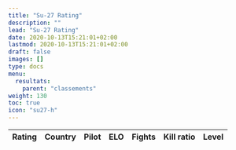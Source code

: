 ```yaml
---
title: "Su-27 Rating"
description: ""
lead: "Su-27 Rating"
date: 2020-10-13T15:21:01+02:00
lastmod: 2020-10-13T15:21:01+02:00
draft: false
images: []
type: docs
menu:
  resultats:
    parent: "classements"
weight: 130
toc: true
icon: "su27-h"
---
```


<!-- Flag icons -->
<link href="https://cdnjs.cloudflare.com/ajax/libs/flag-icon-css/6.6.6/css/flag-icons.min.css" rel="stylesheet">

<div class="table-responsive">
<table
  id="table"
  data-toggle="table"
  data-search="true"
  data-data-type="text"
  data-pagination="true"
  data-page-size="25"
  data-response-handler="responseHandler"
  data-url="/data/en/elodf_1v1_classement_Su27_elo.json">
  <thead>
    <tr>
      <th data-field="Classement" data-sortable="true">Rating</th>
      <th data-field="Country" data-sortable="true">Country</th>
      <th data-field="Player">Pilot</th>
      <th data-field="ELO" data-sortable="true">ELO</th>
      <th data-field="Combats" data-sortable="true">Fights</th>
      <th data-field="Kill ratio" data-sortable="true">Kill ratio</th>
      <th data-field="LVL" data-sortable="true">Level</th>
    </tr>
  </thead>
</table>
</div>

<script>
  function responseHandler(res) {
    return JSON.parse(res)
  }
</script>
<link rel="stylesheet" href="https://unpkg.com/bootstrap-table@1.20.1/dist/bootstrap-table.min.css">
<script src="https://cdn.jsdelivr.net/npm/jquery/dist/jquery.min.js"></script>
<script src="https://unpkg.com/bootstrap-table@1.20.1/dist/bootstrap-table.min.js"></script>
